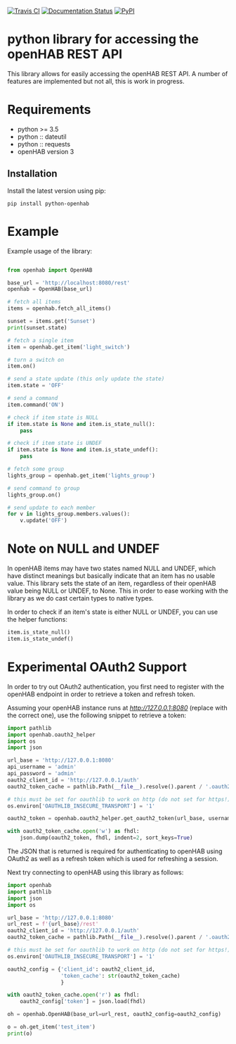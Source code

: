 [![Travis CI](https://travis-ci.com/sim0nx/python-openhab.svg?branch=master)](https://travis-ci.com/sim0nx/python-openhab)
[![Documentation Status](https://readthedocs.org/projects/python-openhab/badge/?version=latest)](http://python-openhab.readthedocs.io/en/latest/?badge=latest)
[![PyPI](https://badge.fury.io/py/python-openhab.svg)](https://badge.fury.io/py/python-openhab)

# python library for accessing the openHAB REST API

This library allows for easily accessing the openHAB REST API. A number of features are implemented but not all, this is
work in progress.

# Requirements

- python >= 3.5
- python :: dateutil
- python :: requests
- openHAB version 3

Installation
------------

Install the latest version using pip:

```shell
pip install python-openhab
```

# Example

Example usage of the library:

```python

from openhab import OpenHAB

base_url = 'http://localhost:8080/rest'
openhab = OpenHAB(base_url)

# fetch all items
items = openhab.fetch_all_items()

sunset = items.get('Sunset')
print(sunset.state)

# fetch a single item
item = openhab.get_item('light_switch')

# turn a switch on
item.on()

# send a state update (this only update the state)
item.state = 'OFF'

# send a command
item.command('ON')

# check if item state is NULL
if item.state is None and item.is_state_null():
    pass

# check if item state is UNDEF
if item.state is None and item.is_state_undef():
    pass

# fetch some group
lights_group = openhab.get_item('lights_group')

# send command to group
lights_group.on()

# send update to each member
for v in lights_group.members.values():
    v.update('OFF')
```

# Note on NULL and UNDEF

In openHAB items may have two states named NULL and UNDEF, which have distinct meanings but basically indicate that an
item has no usable value. This library sets the state of an item, regardless of their openHAB value being NULL or UNDEF,
to None. This in order to ease working with the library as we do cast certain types to native types.

In order to check if an item's state is either NULL or UNDEF, you can use the helper functions:

```python
item.is_state_null()
item.is_state_undef()
```

# Experimental OAuth2 Support

In order to try out OAuth2 authentication, you first need to register with the openHAB endpoint in order to retrieve a
token and refresh token.

Assuming your openHAB instance runs at *http://127.0.0.1:8080* (replace with the correct one), use the following snippet
to retrieve a token:

```python
import pathlib
import openhab.oauth2_helper
import os
import json

url_base = 'http://127.0.0.1:8080'
api_username = 'admin'
api_password = 'admin'
oauth2_client_id = 'http://127.0.0.1/auth'
oauth2_token_cache = pathlib.Path(__file__).resolve().parent / '.oauth2_token_test'

# this must be set for oauthlib to work on http (do not set for https!)
os.environ['OAUTHLIB_INSECURE_TRANSPORT'] = '1'

oauth2_token = openhab.oauth2_helper.get_oauth2_token(url_base, username=api_username, password=api_password)

with oauth2_token_cache.open('w') as fhdl:
    json.dump(oauth2_token, fhdl, indent=2, sort_keys=True)
```

The JSON that is returned is required for authenticating to openHAB using OAuth2 as well as a refresh token which is
used for refreshing a session.

Next try connecting to openHAB using this library as follows:

```python
import openhab
import pathlib
import json
import os

url_base = 'http://127.0.0.1:8080'
url_rest = f'{url_base}/rest'
oauth2_client_id = 'http://127.0.0.1/auth'
oauth2_token_cache = pathlib.Path(__file__).resolve().parent / '.oauth2_token_test'

# this must be set for oauthlib to work on http (do not set for https!)
os.environ['OAUTHLIB_INSECURE_TRANSPORT'] = '1'

oauth2_config = {'client_id': oauth2_client_id,
                 'token_cache': str(oauth2_token_cache)
                 }

with oauth2_token_cache.open('r') as fhdl:
    oauth2_config['token'] = json.load(fhdl)

oh = openhab.OpenHAB(base_url=url_rest, oauth2_config=oauth2_config)

o = oh.get_item('test_item')
print(o)
```
